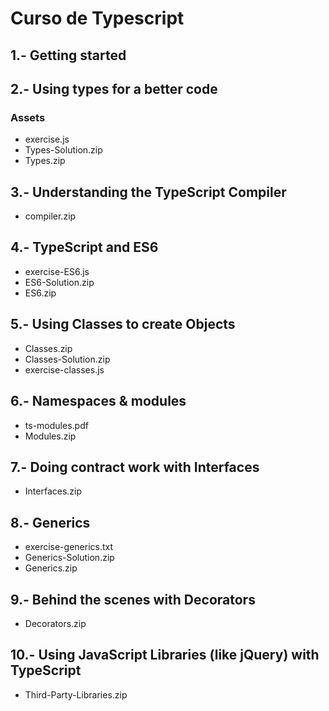 # Curso de Typescript

## 1.- Getting started

## 2.- Using types for a better code
### Assets
- exercise.js
- Types-Solution.zip
- Types.zip

## 3.- Understanding the TypeScript Compiler
- compiler.zip

## 4.- TypeScript and ES6
- exercise-ES6.js
- ES6-Solution.zip
- ES6.zip

## 5.- Using Classes to create Objects
- Classes.zip
- Classes-Solution.zip
- exercise-classes.js

## 6.- Namespaces & modules
- ts-modules.pdf
- Modules.zip

## 7.- Doing contract work with Interfaces
- Interfaces.zip

## 8.- Generics
- exercise-generics.txt
- Generics-Solution.zip
- Generics.zip

## 9.- Behind the scenes with Decorators
- Decorators.zip

## 10.- Using JavaScript Libraries (like jQuery) with TypeScript
- Third-Party-Libraries.zip